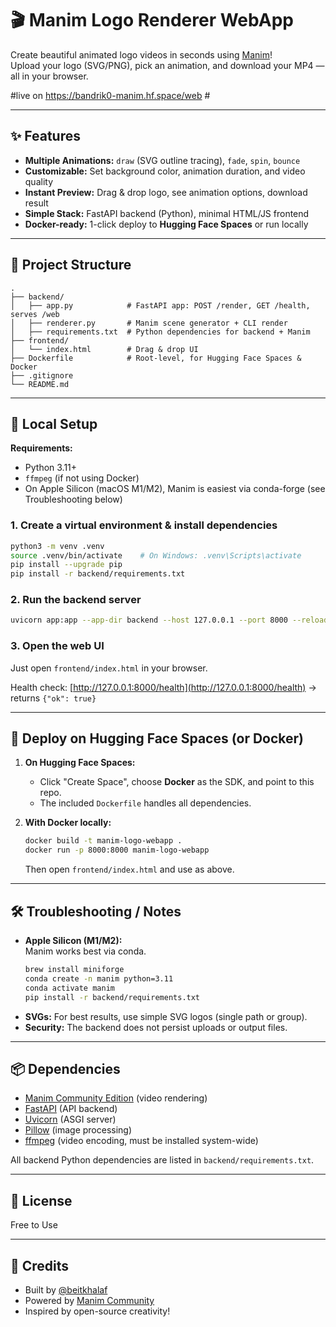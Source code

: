 # 🎬 Manim Logo Renderer WebApp

Create beautiful animated logo videos in seconds using [Manim](https://www.manim.community/)!  
Upload your logo (SVG/PNG), pick an animation, and download your MP4 — all in your browser.

#live on https://bandrik0-manim.hf.space/web #


---

## ✨ Features
- **Multiple Animations:** `draw` (SVG outline tracing), `fade`, `spin`, `bounce`
- **Customizable:** Set background color, animation duration, and video quality
- **Instant Preview:** Drag & drop logo, see animation options, download result
- **Simple Stack:** FastAPI backend (Python), minimal HTML/JS frontend
- **Docker-ready:** 1-click deploy to **Hugging Face Spaces** or run locally

---

## 📂 Project Structure
```
.
├── backend/
│   ├── app.py            # FastAPI app: POST /render, GET /health, serves /web
│   ├── renderer.py       # Manim scene generator + CLI render
│   ├── requirements.txt  # Python dependencies for backend + Manim
├── frontend/
│   └── index.html        # Drag & drop UI
├── Dockerfile            # Root-level, for Hugging Face Spaces & Docker
├── .gitignore
└── README.md
```

---

## 🚀 Local Setup

**Requirements:**  
- Python 3.11+  
- `ffmpeg` (if not using Docker)  
- On Apple Silicon (macOS M1/M2), Manim is easiest via conda-forge (see Troubleshooting below)

### 1. Create a virtual environment & install dependencies
```bash
python3 -m venv .venv
source .venv/bin/activate    # On Windows: .venv\Scripts\activate
pip install --upgrade pip
pip install -r backend/requirements.txt
```

### 2. Run the backend server
```bash
uvicorn app:app --app-dir backend --host 127.0.0.1 --port 8000 --reload
```

### 3. Open the web UI
Just open `frontend/index.html` in your browser.

Health check: [http://127.0.0.1:8000/health](http://127.0.0.1:8000/health) → returns `{"ok": true}`

---

## 🐳 Deploy on Hugging Face Spaces (or Docker)

1. **On Hugging Face Spaces:**  
   - Click "Create Space", choose **Docker** as the SDK, and point to this repo.
   - The included `Dockerfile` handles all dependencies.

2. **With Docker locally:**  
   ```bash
   docker build -t manim-logo-webapp .
   docker run -p 8000:8000 manim-logo-webapp
   ```
   Then open `frontend/index.html` and use as above.

---

## 🛠️ Troubleshooting / Notes
- **Apple Silicon (M1/M2):**  
  Manim works best via conda.  
  ```bash
  brew install miniforge
  conda create -n manim python=3.11
  conda activate manim
  pip install -r backend/requirements.txt
  ```
- **SVGs:** For best results, use simple SVG logos (single path or group).
- **Security:** The backend does not persist uploads or output files.

---

## 📦 Dependencies
- [Manim Community Edition](https://www.manim.community/) (video rendering)
- [FastAPI](https://fastapi.tiangolo.com/) (API backend)
- [Uvicorn](https://www.uvicorn.org/) (ASGI server)
- [Pillow](https://python-pillow.org/) (image processing)
- [ffmpeg](https://ffmpeg.org/) (video encoding, must be installed system-wide)

All backend Python dependencies are listed in `backend/requirements.txt`.

---

## 📝 License

Free to Use

---

## 🙏 Credits

- Built by [@beitkhalaf](https://github.com/beitkhalaf)
- Powered by [Manim Community](https://www.manim.community/)
- Inspired by open-source creativity!
